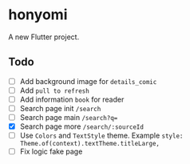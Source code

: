 # honyomi

A new Flutter project.

## Todo
- [ ] Add background image for `details_comic`
- [ ] Add `pull to refresh`
- [ ] Add information `book` for reader
- [ ] Search page init `/search`
- [ ] Search page main `/search?q=`
- [x] Search page more `/search/:sourceId`
- [ ] Use `Colors` and `TextStyle` theme. Example `style: Theme.of(context).textTheme.titleLarge,`
- [ ] Fix logic fake page
